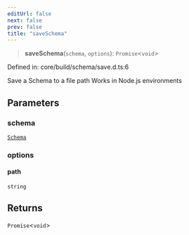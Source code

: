 ```yaml
---
editUrl: false
next: false
prev: false
title: "saveSchema"
---
```


> **saveSchema**(`schema`, `options`): `Promise`\<`void`\>

Defined in: core/build/schema/save.d.ts:6

Save a Schema to a file path
Works in Node.js environments

## Parameters

### schema

[`Schema`](/reference/dpkit/schema/)

### options

#### path

`string`

## Returns

`Promise`\<`void`\>
